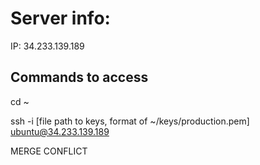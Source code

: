 # Server info:
IP: 34.233.139.189
## Commands to access
cd ~

ssh -i [file path to keys, format of ~/keys/production.pem] ubuntu@34.233.139.189


MERGE CONFLICT

